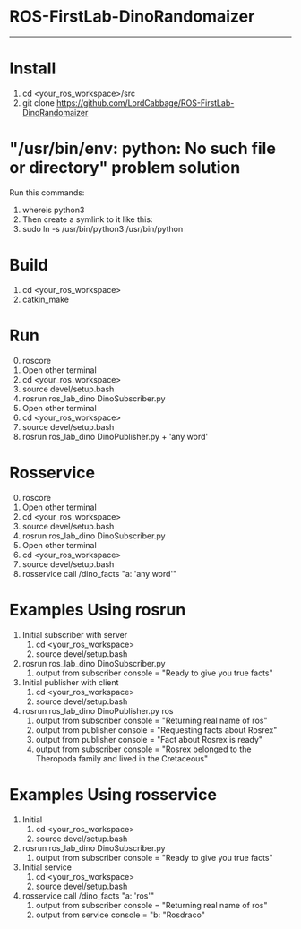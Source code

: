 # ROS-FirstLab-DinoRandomaizer 
***

Install
=====================
1. cd <your_ros_workspace>/src
2. git clone https://github.com/LordCabbage/ROS-FirstLab-DinoRandomaizer

"/usr/bin/env: python: No such file or directory" problem solution 
=====================
Run this commands:
1. whereis python3
2. Then create a symlink to it like this:
3. sudo ln -s /usr/bin/python3 /usr/bin/python

Build
=====================
1. cd <your_ros_workspace>
2. catkin_make

Run
=====================
0. roscore
1. Open other terminal
2. cd <your_ros_workspace>
3. source devel/setup.bash
4. rosrun ros_lab_dino DinoSubscriber.py
5. Open other terminal
6. cd <your_ros_workspace>
7. source devel/setup.bash
8. rosrun ros_lab_dino DinoPublisher.py + 'any word'

Rosservice
=====================
0. roscore
1. Open other terminal
2. cd <your_ros_workspace>
3. source devel/setup.bash
4. rosrun ros_lab_dino DinoSubscriber.py
5. Open other terminal
6. cd <your_ros_workspace>
7. source devel/setup.bash
8. rosservice call /dino_facts "a: 'any word'" 

Examples Using rosrun
=====================
1. Initial subscriber with server
   1. cd <your_ros_workspace>
   2. source devel/setup.bash
2. rosrun ros_lab_dino DinoSubscriber.py
   1. output from subscriber console = "Ready to give you true facts"
3. Initial publisher with client
   1. cd <your_ros_workspace>
   2. source devel/setup.bash
4. rosrun ros_lab_dino DinoPublisher.py ros
   1. output from subscriber console = "Returning real name of ros"
   2. output from publisher console = "Requesting facts about Rosrex"
   3. output from publisher console = "Fact about Rosrex is ready"
   4. output from subscriber console = "Rosrex belonged to the  Theropoda family and lived in the Cretaceous" 

Examples Using rosservice
=====================
1. Initial
   1. cd <your_ros_workspace>
   2. source devel/setup.bash
2. rosrun ros_lab_dino DinoSubscriber.py
   1. output from subscriber console = "Ready to give you true facts"
3. Initial service
   1. cd <your_ros_workspace>
   2. source devel/setup.bash
4. rosservice call /dino_facts "a: 'ros'" 
   1. output from subscriber console = "Returning real name of ros"
   2. output from service console = "b: "Rosdraco"
